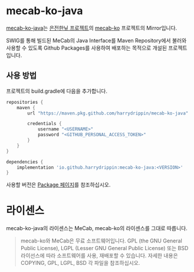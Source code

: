 # mecab-ko-java

[mecab-ko-java](https://github.com/harrydrippin/mecab-ko-java)는 [은전한닢 프로젝트](http://eunjeon.blogspot.kr/)의 [mecab-ko](https://bitbucket.org/eunjeon/mecab-ko) 프로젝트의 Mirror입니다.

SWIG를 통해 빌드된 MeCab의 Java Interface를 Maven Repository에서 불러와 사용할 수 있도록 Github Packages를 사용하여 배포하는 목적으로 개설된 프로젝트입니다.

## 사용 방법

프로젝트의 build.gradle에 다음을 추가합니다.

```groovy
repositories {
	maven {
		url "https://maven.pkg.github.com/harrydrippin/mecab-ko-java"

		credentials {
			username "<USERNAME>"
			password "<GITHUB_PERSONAL_ACCESS_TOKEN>"
		}
	}
}

dependencies {
	implementation 'io.github.harrydrippin:mecab-ko-java:<VERSION>'
}
```

사용할 버전은 [Package 페이지](https://github.com/harrydrippin/mecab-ko-java/packages/118290)를 참조하십시오.

# 라이센스

mecab-ko-java의 라이센스는 MeCab, mecab-ko의 라이센스를 그대로 따릅니다.

> mecab-ko와 MeCab은 무료 소프트웨어입니다. GPL (the GNU General Public License), LGPL (Lesser GNU General Public License) 또는 BSD 라이선스에 따라 소프트웨어를 사용, 재배포할 수 있습니다. 자세한 내용은 COPYING, GPL, LGPL, BSD 각 파일을 참조하십시오.
